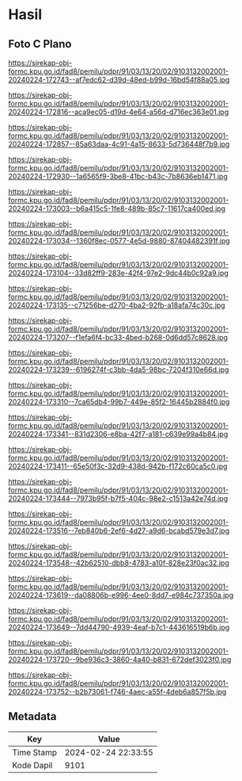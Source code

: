 # Hasil

## Foto C Plano

https://sirekap-obj-formc.kpu.go.id/fad8/pemilu/pdpr/91/03/13/20/02/9103132002001-20240224-172743--af7edc62-d39d-48ed-b99d-16bd54f88a05.jpg

https://sirekap-obj-formc.kpu.go.id/fad8/pemilu/pdpr/91/03/13/20/02/9103132002001-20240224-172816--aca9ec05-d19d-4e64-a56d-d716ec363e01.jpg

https://sirekap-obj-formc.kpu.go.id/fad8/pemilu/pdpr/91/03/13/20/02/9103132002001-20240224-172857--85a63daa-4c91-4a15-8633-5d736448f7b9.jpg

https://sirekap-obj-formc.kpu.go.id/fad8/pemilu/pdpr/91/03/13/20/02/9103132002001-20240224-172930--1a6565f9-3be8-41bc-b43c-7b8636eb1471.jpg

https://sirekap-obj-formc.kpu.go.id/fad8/pemilu/pdpr/91/03/13/20/02/9103132002001-20240224-173003--b6a415c5-1fe8-489b-85c7-11617ca400ed.jpg

https://sirekap-obj-formc.kpu.go.id/fad8/pemilu/pdpr/91/03/13/20/02/9103132002001-20240224-173034--1360f8ec-0577-4e5d-9880-87404482391f.jpg

https://sirekap-obj-formc.kpu.go.id/fad8/pemilu/pdpr/91/03/13/20/02/9103132002001-20240224-173104--33d82ff9-283e-42f4-97e2-9dc44b0c92a9.jpg

https://sirekap-obj-formc.kpu.go.id/fad8/pemilu/pdpr/91/03/13/20/02/9103132002001-20240224-173135--c71256be-d270-4ba2-92fb-a18afa74c30c.jpg

https://sirekap-obj-formc.kpu.go.id/fad8/pemilu/pdpr/91/03/13/20/02/9103132002001-20240224-173207--f1efa6f4-bc33-4bed-b268-0d6dd57c8628.jpg

https://sirekap-obj-formc.kpu.go.id/fad8/pemilu/pdpr/91/03/13/20/02/9103132002001-20240224-173239--6196274f-c3bb-4da5-98bc-7204f310e66d.jpg

https://sirekap-obj-formc.kpu.go.id/fad8/pemilu/pdpr/91/03/13/20/02/9103132002001-20240224-173310--7ca65db4-99b7-449e-85f2-16445b2884f0.jpg

https://sirekap-obj-formc.kpu.go.id/fad8/pemilu/pdpr/91/03/13/20/02/9103132002001-20240224-173341--831d2306-e8ba-42f7-a181-c639e99a4b84.jpg

https://sirekap-obj-formc.kpu.go.id/fad8/pemilu/pdpr/91/03/13/20/02/9103132002001-20240224-173411--65e50f3c-32d9-438d-942b-f172c60ca5c0.jpg

https://sirekap-obj-formc.kpu.go.id/fad8/pemilu/pdpr/91/03/13/20/02/9103132002001-20240224-173444--7973b95f-b7f5-404c-98e2-c1513a42e74d.jpg

https://sirekap-obj-formc.kpu.go.id/fad8/pemilu/pdpr/91/03/13/20/02/9103132002001-20240224-173516--7eb840b6-2ef6-4d27-a9d6-bcabd579e3d7.jpg

https://sirekap-obj-formc.kpu.go.id/fad8/pemilu/pdpr/91/03/13/20/02/9103132002001-20240224-173548--42b62510-dbb8-4783-a10f-828e23f0ac32.jpg

https://sirekap-obj-formc.kpu.go.id/fad8/pemilu/pdpr/91/03/13/20/02/9103132002001-20240224-173619--da08806b-e996-4ee0-8dd7-e984c737350a.jpg

https://sirekap-obj-formc.kpu.go.id/fad8/pemilu/pdpr/91/03/13/20/02/9103132002001-20240224-173649--7dd44790-4939-4eaf-b7c1-443616519b6b.jpg

https://sirekap-obj-formc.kpu.go.id/fad8/pemilu/pdpr/91/03/13/20/02/9103132002001-20240224-173720--9be936c3-3860-4a40-b831-672def3023f0.jpg

https://sirekap-obj-formc.kpu.go.id/fad8/pemilu/pdpr/91/03/13/20/02/9103132002001-20240224-173752--b2b73061-f746-4aec-a55f-4deb6a857f5b.jpg


## Metadata

| Key        | Value               |
| ---------- | ------------------- |
| Time Stamp | 2024-02-24 22:33:55 |
| Kode Dapil | 9101                |



